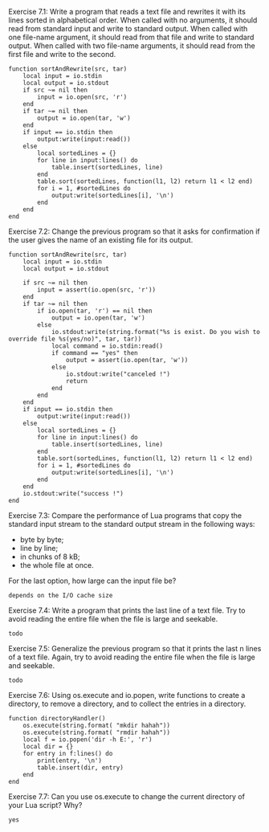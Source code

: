 Exercise 7.1: Write a program that reads a text file and rewrites it with its lines sorted in alphabetical order. When called with no arguments, it should read from standard input and write to standard output. When called with one file-name argument, it should read from that file and write to standard output. When called with two file-name arguments, it should read from the first file and write to the second. 
```
function sortAndRewrite(src, tar)
    local input = io.stdin
    local output = io.stdout
    if src ~= nil then
        input = io.open(src, 'r')
    end
    if tar ~= nil then
        output = io.open(tar, 'w')
    end
    if input == io.stdin then
        output:write(input:read())
    else
        local sortedLines = {}
        for line in input:lines() do
            table.insert(sortedLines, line)
        end
        table.sort(sortedLines, function(l1, l2) return l1 < l2 end)
        for i = 1, #sortedLines do
            output:write(sortedLines[i], '\n')
        end
    end
end
```

Exercise 7.2: Change the previous program so that it asks for confirmation if the user gives the name of an existing file for its output. 

```
function sortAndRewrite(src, tar)
    local input = io.stdin
    local output = io.stdout

    if src ~= nil then
        input = assert(io.open(src, 'r'))
    end
    if tar ~= nil then
        if io.open(tar, 'r') == nil then
            output = io.open(tar, 'w')
        else
            io.stdout:write(string.format("%s is exist. Do you wish to override file %s(yes/no)", tar, tar))
            local command = io.stdin:read()
            if command == "yes" then
                output = assert(io.open(tar, 'w'))
            else
                io.stdout:write("canceled !")
                return
            end
        end
    end
    if input == io.stdin then
        output:write(input:read())
    else
        local sortedLines = {}
        for line in input:lines() do
            table.insert(sortedLines, line)
        end
        table.sort(sortedLines, function(l1, l2) return l1 < l2 end)
        for i = 1, #sortedLines do
            output:write(sortedLines[i], '\n')
        end
    end
    io.stdout:write("success !")
end
```

Exercise 7.3: Compare the performance of Lua programs that copy the standard input stream to the standard output stream in the following ways: 
- byte by byte; 
- line by line; 
- in chunks of 8 kB; 
- the whole file at once. 

For the last option, how large can the input file be? 
```
depends on the I/O cache size
```

Exercise 7.4: Write a program that prints the last line of a text file. Try to avoid reading the entire file when the file is large and seekable. 
```
todo
```
Exercise 7.5: Generalize the previous program so that it prints the last n lines of a text file. Again, try to avoid reading the entire file when the file is large and seekable. 
```
todo
```
Exercise 7.6: Using os.execute and io.popen, write functions to create a directory, to remove a directory, and to collect the entries in a directory. 
```
function directoryHandler()
    os.execute(string.format( "mkdir hahah"))
    os.execute(string.format( "rmdir hahah"))
    local f = io.popen('dir -h E:', 'r')
    local dir = {}
    for entry in f:lines() do
        print(entry, '\n')
        table.insert(dir, entry)
    end
end
```

Exercise 7.7: Can you use os.execute to change the current directory of your Lua script? Why?
```
yes
```